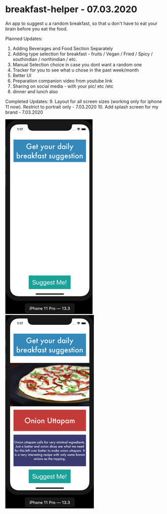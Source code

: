 # breakfast-helper - 07.03.2020
An app to suggest u a random breakfast, so that u don't have to eat your brain before you eat the food.

Planned Updates:
1. Adding Beverages and Food Section Separately
2. Adding type selection for breakfast - fruits / Vegan / Fried / Spicy / southindian / northindian / etc.
3. Manual Selection choice in case you dont want a random one
4. Tracker for you to see what u chose in the past week/month
5. Better UI
6. Preparation companion video from youtube link
7. Sharing on social media - with your pic/ etc /etc 
8. dinner and lunch also


Completed Updates:
9. Layout for all screen sizes (working only for iphone 11 now). Restrict to portrait only - 7.03.2020
10. Add splash screen for my brand - 7.03.2020


![app image 1 for v1](showcaseImages/V1_1.png) &nbsp; &nbsp; &nbsp; &nbsp; &nbsp; ![app image 2 for v1](showcaseImages/V1_2.png)

